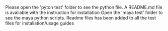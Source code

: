 Please open the 'pyton test' folder to see the python file. A README.md file is avaliable with the instruction for installation
Open the 'maya test' folder to see the maya python scripts. Readme files has been added to all the test files for installation/usage guides
